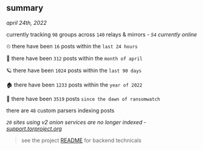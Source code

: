 
## summary
_april 24th, 2022_

currently tracking `98` groups across `140` relays & mirrors - _`54` currently online_

⏲ there have been `16` posts within the `last 24 hours`

🦈 there have been `312` posts within the `month of april`

🪐 there have been `1024` posts within the `last 90 days`

🏚 there have been `1233` posts within the `year of 2022`

🦕 there have been `3519` posts `since the dawn of ransomwatch`

there are `48` custom parsers indexing posts

_`20` sites using v2 onion services are no longer indexed - [support.torproject.org](https://support.torproject.org/onionservices/v2-deprecation/)_

> see the project [README](https://github.com/thetanz/ransomwatch#ransomwatch--) for backend technicals
